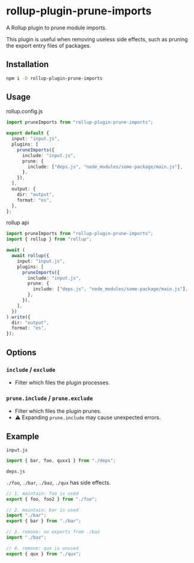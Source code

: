 # rollup-plugin-prune-imports

A Rollup plugin to prune module imports.

This plugin is useful when removing useless side effects, such as pruning the export entry files of packages.

## Installation

```sh
npm i -D rollup-plugin-prune-imports
```

## Usage

rollup.config.js

```ts
import pruneImports from "rollup-plugin-prune-imports";

export default {
  input: "input.js",
  plugins: [
    pruneImports({
      include: "input.js",
      prune: {
        include: ["deps.js", "node_modules/some-package/main.js"],
      },
    }),
  ],
  output: {
    dir: "output",
    format: "es",
  },
};
```

rollup api

```ts
import pruneImports from "rollup-plugin-prune-imports";
import { rollup } from "rollup";

await (
  await rollup({
    input: "input.js",
    plugins: [
      pruneImports({
        include: "input.js",
        prune: {
          include: ["deps.js", "node_modules/some-package/main.js"],
        },
      }),
    ],
  })
).write({
  dir: "output",
  format: "es",
});
```

## Options

### `include` / `exclude`

- Filter which files the plugin processes.

### `prune.include` / `prune.exclude`

- Filter which files the plugin prunes.
- ⚠️ Expanding `prune.include` may cause unexpected errors.

## Example

`input.js`

```ts
import { bar, foo, quxx1 } from "./deps";
```

`deps.js`

`./foo`, `./bar`, `./baz`, `./qux` has side effects.

```ts
// 1. maintain: foo is used
export { foo, foo2 } from "./foo";

// 2. maintain: bar is used
import "./bar";
export { bar } from "./bar";

// 3. remove: no exports from ./baz
import "./baz";

// 4. remove: qux is unused
export { qux } from "./qux";
```
